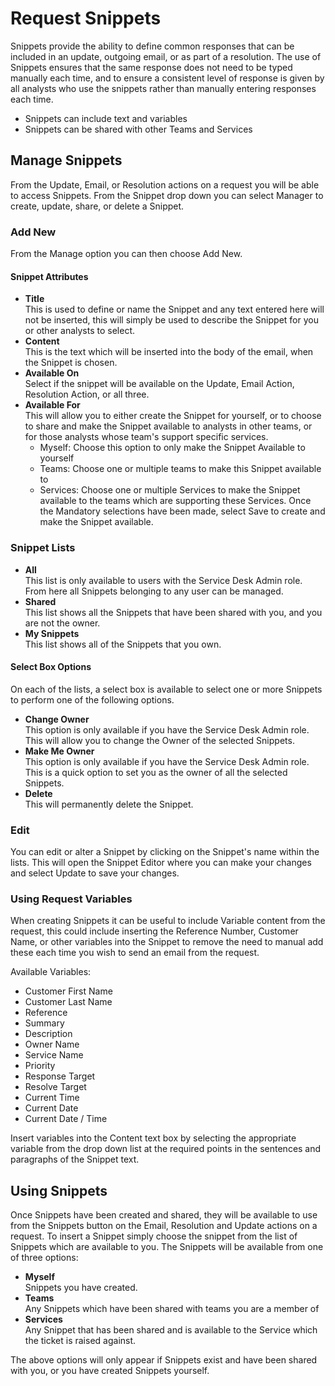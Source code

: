 # Request Snippets
Snippets provide the ability to define common responses that can be included in an update, outgoing email, or as part of a resolution. The use of Snippets ensures that the same response does not need to be typed manually each time, and to ensure a consistent level of response is given by all analysts who use the snippets rather than manually entering responses each time.
* Snippets can include text and variables
* Snippets can be shared with other Teams and Services

## Manage Snippets
From the Update, Email, or Resolution actions on a request you will be able to access Snippets. From the Snippet drop down you can select Manager to create, update, share, or delete a Snippet.

### Add New
From the Manage option you can then choose Add New.

#### Snippet Attributes
* **Title**<br>This is used to define or name the Snippet and any text entered here will not be inserted, this will simply be used to describe the Snippet for you or other analysts to select.
* **Content**<br>This is the text which will be inserted into the body of the email, when the Snippet is chosen.
* **Available On**<br>Select if the snippet will be available on the Update, Email Action, Resolution Action, or all three.
* **Available For**<br>This will allow you to either create the Snippet for yourself, or to choose to share and make the Snippet available to analysts in other teams, or for those analysts whose team's support specific services.
    * Myself: Choose this option to only make the Snippet Available to yourself
    * Teams: Choose one or multiple teams to make this Snippet available to
    * Services: Choose one or multiple Services to make the Snippet available to the teams which are supporting these Services.
Once the Mandatory selections have been made, select Save to create and make the Snippet available.

### Snippet Lists
* **All**<br>This list is only available to users with the Service Desk Admin role. From here all Snippets belonging to any user can be managed.
* **Shared**<br>This list shows all the Snippets that have been shared with you, and you are not the owner.
* **My Snippets**<br>This list shows all of the Snippets that you own.

#### Select Box Options
On each of the lists, a select box is available to select one or more Snippets to perform one of the following options.
* **Change Owner**<br>This option is only available if you have the Service Desk Admin role. This will allow you to change the Owner of the selected Snippets.
* **Make Me Owner**<br>This option is only available if you have the Service Desk Admin role. This is a quick option to set you as the owner of all the selected Snippets.
* **Delete**<br>This will permanently delete the Snippet.

### Edit
You can edit or alter a Snippet by clicking on the Snippet's name within the lists. This will open the Snippet Editor where you can make your changes and select Update to save your changes.

### Using Request Variables
When creating Snippets it can be useful to include Variable content from the request, this could include inserting the Reference Number, Customer Name, or other variables into the Snippet to remove the need to manual add these each time you wish to send an email from the request.

Available Variables:
* Customer First Name
* Customer Last Name
* Reference
* Summary
* Description
* Owner Name
* Service Name
* Priority
* Response Target
* Resolve Target
* Current Time
* Current Date
* Current Date / Time

Insert variables into the Content text box by selecting the appropriate variable from the drop down list at the required points in the sentences and paragraphs of the Snippet text.

## Using Snippets
Once Snippets have been created and shared, they will be available to use from the Snippets button on the Email, Resolution and Update actions on a request. To insert a Snippet simply choose the snippet from the list of Snippets which are available to you. The Snippets will be available from one of three options:

* **Myself**<br>Snippets you have created.
* **Teams**<br>Any Snippets which have been shared with teams you are a member of
* **Services**<br>Any Snippet that has been shared and is available to the Service which the ticket is raised against.

The above options will only appear if Snippets exist and have been shared with you, or you have created Snippets yourself.
